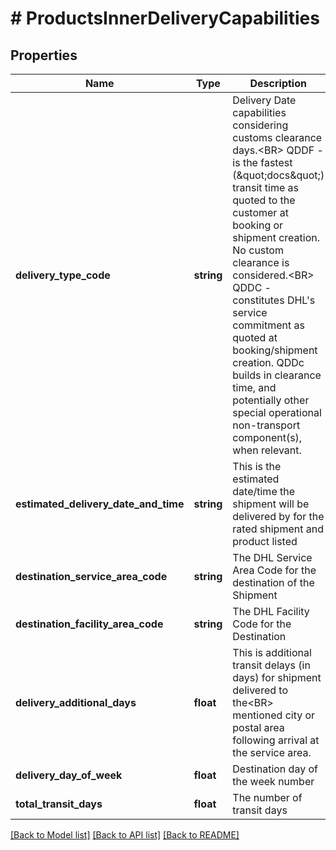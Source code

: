 # # ProductsInnerDeliveryCapabilities

## Properties

Name | Type | Description | Notes
------------ | ------------- | ------------- | -------------
**delivery_type_code** | **string** | Delivery Date capabilities considering customs clearance days.&lt;BR&gt;                QDDF - is the fastest (\&quot;docs\&quot;) transit time as quoted to the customer at booking or shipment creation. No custom clearance is considered.&lt;BR&gt;                QDDC - constitutes DHL&#39;s service commitment as quoted at booking/shipment creation. QDDc builds in clearance time, and potentially other special operational non-transport component(s), when relevant. | [optional]
**estimated_delivery_date_and_time** | **string** | This is the estimated date/time the shipment will be delivered by for the rated shipment and product listed | [optional]
**destination_service_area_code** | **string** | The DHL Service Area Code for the destination of the Shipment | [optional]
**destination_facility_area_code** | **string** | The DHL Facility Code for the Destination | [optional]
**delivery_additional_days** | **float** | This is additional transit delays (in days) for shipment delivered to the&lt;BR&gt;                mentioned city or postal area following arrival at the service area. | [optional]
**delivery_day_of_week** | **float** | Destination day of the week number | [optional]
**total_transit_days** | **float** | The number of transit days | [optional]

[[Back to Model list]](../../README.md#models) [[Back to API list]](../../README.md#endpoints) [[Back to README]](../../README.md)
